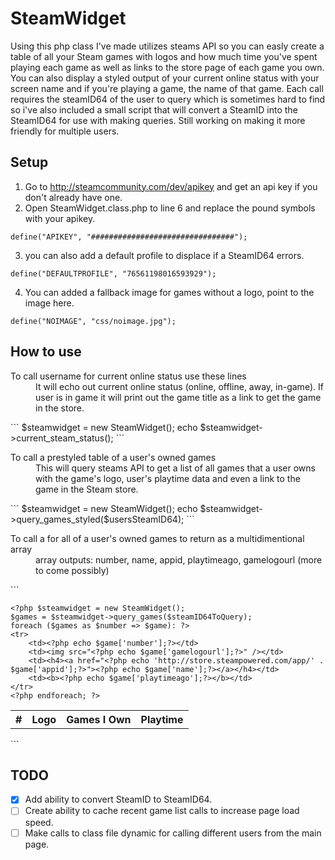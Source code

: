 SteamWidget
===========

Using this php class I've made utilizes steams API so you can easly create a table of all your Steam games with logos and how much time you've spent playing each game as well as links to the store page of each game you own. You can also display a styled output of your current online status with your screen name and if you're playing a game, the name of that game. Each call requires the steamID64 of the user to query which is sometimes hard to find so i've also included a small script that will convert a SteamID into the SteamID64 for use with making queries. Still working on making it more friendly for multiple users. 

Setup
-----
1. Go to http://steamcommunity.com/dev/apikey and get an api key if you don't already have one.
2. Open SteamWidget.class.php to line 6 and replace the pound symbols with your apikey.
```
define("APIKEY", "################################");
```
3. you can also add a default profile to displace if a SteamID64 errors.
```
define("DEFAULTPROFILE", "76561198016593929");
```
4. You can added a fallback image for games without a logo, point to the image here.
```
define("NOIMAGE", "css/noimage.jpg");
```


How to use
-----------
<dl>
  <dt>To call username for current online status use these lines</dt>
  <dd>It will echo out current online status (online, offline, away, in-game).
If user is in game it will print out the game title as a link to get the game in the store.</dd>
</dl>
```
  $steamwidget = new SteamWidget();
	echo $steamwidget->current_steam_status();
```

<dl>
  <dt>To call a prestyled table of a user's owned games</dt>
  <dd>This will query steams API to get a list of all games that a user owns with the game's logo, user's playtime data and even a link to the game in the Steam store.</dd>
</dl>
```
  $steamwidget = new SteamWidget();
	echo $steamwidget->query_games_styled($usersSteamID64);
```

<dl>
  <dt>To call a for all of a user's owned games to return as a multidimentional array</dt>
  <dd>array outputs: number, name, appid, playtimeago, gamelogourl (more to come possibly)</dd>
</dl>
```
<table class="table table-striped table-bordered">
	<tr><th>#</th><th>Logo</th><th>Games I Own</th><th>Playtime</th></tr>

	<?php $steamwidget = new SteamWidget();
	$games = $steamwidget->query_games($steamID64ToQuery);
	foreach ($games as $number => $game): ?>
	<tr>
		<td><?php echo $game['number'];?></td>
		<td><img src="<?php echo $game['gamelogourl'];?>" /></td>
		<td><h4><a href="<?php echo 'http://store.steampowered.com/app/' . $game['appid'];?>"><?php echo $game['name'];?></a></h4></td>
		<td><b><?php echo $game['playtimeago'];?></b></td>
	</tr>
	<?php endforeach; ?>
</table>
```

TODO
----
- [X] Add ability to convert SteamID to SteamID64.
- [ ] Create ability to cache recent game list calls to increase page load speed.
- [ ] Make calls to class file dynamic for calling different users from the main page.
